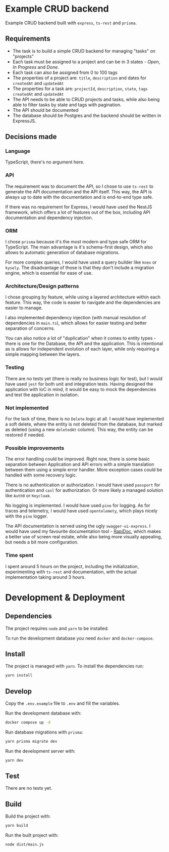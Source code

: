 # Example CRUD backend

Example CRUD backend built with `express`, `ts-rest` and `prisma`.

## Requirements

-   The task is to build a simple CRUD backend for managing "tasks" on "projects"
-   Each task must be assigned to a project and can be in 3 states - _Open_, _In Progress_ and _Done_.
-   Each task can also be assigned from 0 to 100 tags
-   The properties of a project are: `title`, `description` and dates for `createdAt` and `updatedAt`
-   The properties for a task are: `projectId`, `description`, `state`, `tags` `createdAt` and `updatedAt`
-   The API needs to be able to CRUD projects and tasks, while also being able to filter tasks by state and tags with pagination.
-   The API should be documented
-   The database should be Postgres and the backend should be written in ExpressJS.

## Decisions made

### Language

TypeScript, there's no argument here.

### API

The requirement was to document the API, so I chose to use `ts-rest` to generate the API documentation and the API itself. This way, the API is always up to date with the documentation and is end-to-end type safe.

If there was no requirement for Express, I would have used the NestJS framework, which offers a lot of features out of the box, including API documentation and dependency injection.

### ORM

I chose `prisma` because it's the most modern and type safe ORM for TypeScript. The main advantage is it's schema-first design, which also allows to automatic generation of database migrations.

For more complex queries, I would have used a query builder like `knex` or `kysely`. The disadvantage of those is that they don't include a migration engine, which is essential for ease of use.

### Architecture/Design patterns

I chose grouping by feature, while using a layered architecture within each feature. This way, the code is easier to navigate and the dependencies are easier to manage.

I also implemented dependency injection (with manual resolution of dependencies in `main.ts`), which allows for easier testing and better separation of concerns.

You can also notice a lot of "duplication" when it comes to entity types - there is one for the Database, the API and the application. This is intentional as is allows for independent evolution of each layer, while only requiring a simple mapping between the layers.

### Testing

There are no tests yet (there is really no business logic for test), but I would have used `jest` for both unit and integration tests. Having designed the application with IoC in mind, it would be easy to mock the dependencies and test the application in isolation.

### Not implemented

For the lack of time, there is no `Delete` logic at all. I would have implemented a soft delete, where the entity is not deleted from the database, but marked as deleted (using a new `deletedAt` column). This way, the entity can be restored if needed.

### Possible improvements

The error handling could be improved. Right now, there is some basic separation between Application and API errors with a simple translation between them using a simple error handler. More exception cases could be handled with some recovery logic.

There is no authentication or authorization. I would have used `passport` for authentication and `casl` for authorization. Or more likely a managed solution like `Auth0` or `Keycloak`.

No logging is implemented. I would have used `pino` for logging. As for traces and telemetry, I would have used `opentelemety`, which plays nicely with the `pino` logger.

The API documentation is served using the ugly `swagger-ui-express`. I would have used my favourite documentation tool - [RapiDoc](https://rapidocweb.com/), which makes a better use of screen real estate, while also being more visually appealing, but needs a bit more configuration.

### Time spent

I spent around 5 hours on the project, including the initialization, experimenting with `ts-rest` and documentation, with the actual implementation taking around 3 hours.

# Development & Deployment

## Dependencies

The project requires `node` and `yarn` to be installed.

To run the development database you need `docker` and `docker-compose`.

## Install

The project is managed with `yarn`. To install the dependencies run:

```bash
yarn install
```

## Develop

Copy the `.env.example` file to `.env` and fill the variables.

Run the development database with:

```bash
docker compose up -d
```

Run database migrations with `prisma`:

```bash
yarn prisma migrate dev
```

Run the development server with:

```bash
yarn dev
```

## Test

There are no tests yet.

## Build

Build the project with:

```bash
yarn build
```

Run the built project with:

```bash
node dist/main.js
```
